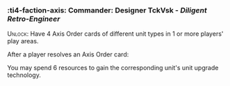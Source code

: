 ### :ti4-faction-axis: **Commander**: Designer TckVsk - _Diligent Retro-Engineer_

<span style="font-variant:small-caps;">Unlock</span>: Have 4 Axis Order cards of different unit types in 1 or more players' play areas.

After a player resolves an Axis Order card:

You may spend 6 resources to gain the corresponding unit's unit upgrade technology.
